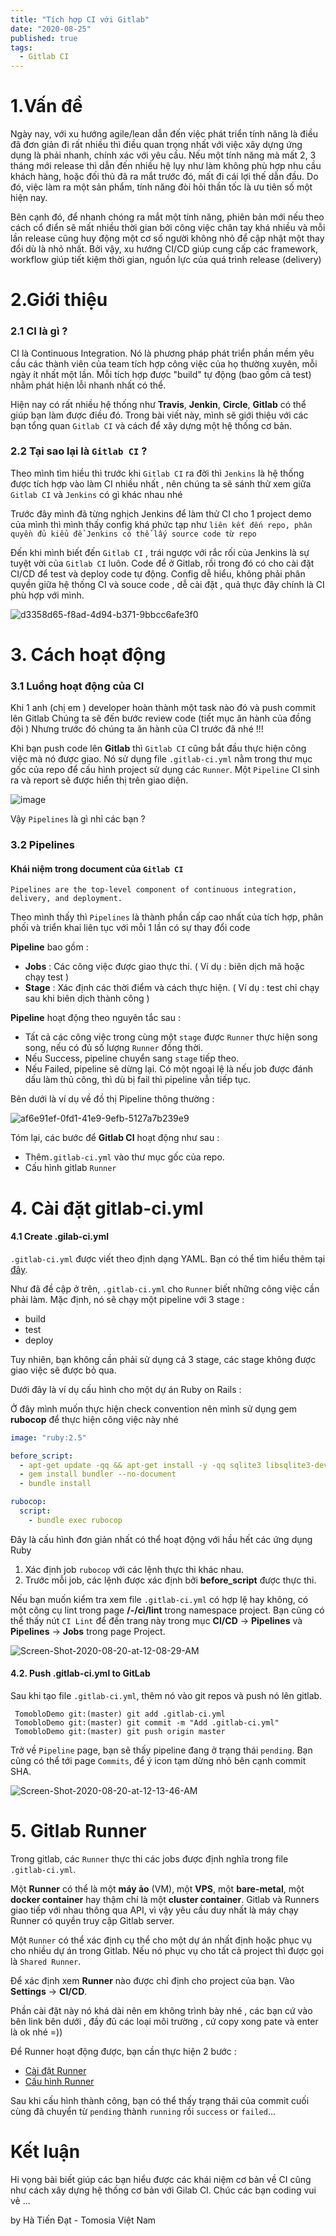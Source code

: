 ```yaml
---
title: "Tích hợp CI với Gitlab"
date: "2020-08-25"
published: true
tags:
  - Gitlab CI
---
```


# 1.Vấn đề

Ngày nay, với xu hướng agile/lean dẫn đến việc phát triển tính năng là điều đã đơn giản đi rất nhiều thì điều quan trọng nhất với việc xây dựng ứng dụng là phải nhanh, chính xác với yêu cầu. Nếu một tính năng mà mất 2, 3 tháng mới release thì dẫn đến nhiều hệ lụy như làm không phù hợp nhu cầu khách hàng, hoặc đối thủ đã ra mắt trước đó, mất đi cái lợi thế dẫn đầu. Do đó, việc làm ra một sản phẩm, tính năng đòi hỏi thần tốc là ưu tiên số một hiện nay.

Bên cạnh đó, để nhanh chóng ra mắt một tính năng, phiên bản mới nếu theo cách cổ điển sẽ mất nhiều thời gian bởi công việc chân tay khá nhiều và mỗi lần release cũng huy động một cơ số người không nhỏ để cập nhật một thay đổi dù là nhỏ nhất. Bởi vậy, xu hướng CI/CD giúp cung cấp các framework, workflow giúp tiết kiệm thời gian, nguồn lực của quá trình release (delivery)

# 2.Giới thiệu
### 2.1 CI là gì ?
CI là Continuous Integration. Nó là phương pháp phát triển phần mềm yêu cầu các thành viên của team tích hợp công việc của họ thường xuyên, mỗi ngày ít nhất một lần. Mỗi tích hợp được "build" tự động (bao gồm cả test) nhằm phát hiện lỗi nhanh nhất có thể.

Hiện nay có rất nhiều hệ thống như  **Travis**,  **Jenkin**,  **Circle**,  **Gitlab**  có thể giúp bạn làm được điều đó. Trong bài viết này, mình sẽ giới thiệu với các bạn tổng quan  `Gitlab CI`  và cách để xây dựng một hệ thống cơ bản.

### 2.2 Tại sao lại là `Gitlab CI` ?

Theo mình tìm hiều thì trước khi `Gitlab CI` ra đời thì `Jenkins`  là hệ thống được tích hợp vào làm CI nhiều nhất , nên chúng ta sẽ sánh thử xem giữa `Gitlab CI` và `Jenkins`  có gì khác nhau nhé

Trước đây mình đã từng nghịch Jenkins để làm thử CI cho 1 project demo của mình thì mình thấy config khá phức tạp như `liên kết đến repo, phân quyền đủ kiểu để Jenkins có thể lấy source code từ repo`

Đến khi mình biết đến `Gitlab CI` , trái ngược với rắc rối của Jenkins là sự tuyệt vời của `Gitlab CI` luôn. Code để ở Gitlab, rồi trong đó có cho cài đặt CI/CD để test và deploy code tự động. Config dễ hiểu, không phải phân quyền giữa hệ thống CI và souce code , dễ cài đặt , quả thực đây chính là CI phù hợp với mình.

![d3358d65-f8ad-4d94-b371-9bbcc6afe3f0](https://i.ibb.co/bKzg2gf/d3358d65-f8ad-4d94-b371-9bbcc6afe3f0.png)


# 3.	Cách hoạt động

### 3.1 Luồng hoạt động của CI
Khi 1 anh (chị em ) developer hoàn thành một task nào đó và push commit lên Gitlab
Chúng ta sẽ đến bước review code (tiết mục ăn hành của đồng đội )
Nhưng trước đó chúng ta ăn hành của CI trước đã nhé !!!

Khi bạn push code lên  **Gitlab** thì `Gitlab CI`  cũng bắt đầu thực hiện công việc mà nó được giao. Nó sử dụng file  `.gitlab-ci.yml`  nằm trong thư mục gốc của repo để cấu hình project sử dụng các  `Runner`. Một  `Pipeline`  CI sinh ra và report sẽ được hiển thị trên giao diện.

![image](https://i.ibb.co/zX5cPtH/image.png)

Vậy `Pipelines` là gì nhỉ các bạn ?
###  3.2  Pipelines
#### Khái niệm trong document của `Gitlab CI`
```none
Pipelines are the top-level component of continuous integration, delivery, and deployment.
```
Theo mình thấy thì `Pipelines` là thành phần cấp cao nhất của tích hợp, phân phối và triển khai liên tục với mỗi 1 lần có sự thay đổi code

**Pipeline**  bao gồm :

-   **Jobs**  : Các công việc được giao thực thi. ( Ví dụ : biên dịch mã hoặc chạy test )
-   **Stage**  : Xác định các thời điểm và cách thực hiện. ( Ví dụ : test chỉ chạy sau khi biên dịch thành công )

**Pipeline**  hoạt động theo nguyên tắc sau :

-   Tất cả các công việc trong cùng một  `stage`  được  `Runner`  thực hiện song song, nếu có đủ số lượng  `Runner`  đồng thời.
-   Nếu Success, pipeline chuyển sang  `stage`  tiếp theo.
-   Nếu Failed, pipeline sẽ dừng lại. Có một ngoại lệ là nếu job được đánh dấu làm thủ công, thì dù bị fail thì pipeline vẫn tiếp tục.

Bên dưới là ví dụ về đồ thị Pipeline thông thường :

![af6e91ef-0fd1-41e9-9efb-5127a7b239e9](https://i.ibb.co/pb91rdh/af6e91ef-0fd1-41e9-9efb-5127a7b239e9.png)

Tóm lại, các bước để  **Gitlab CI**  hoạt động như sau :

-   Thêm`.gitlab-ci.yml`  vào thư mục gốc của repo.
-   Cấu hình gitlab  `Runner`
# 4. Cài đặt gitlab-ci.yml

#### 4.1 Create .gilab-ci.yml

`.gitlab-ci.yml`  được viết theo định dạng YAML. Bạn có thể tìm hiểu thêm tại  [đây](https://yaml.org/).

Như đã đề cập ở trên,  `.gitlab-ci.yml`  cho  `Runner`  biết những công việc cần phải làm. Mặc định, nó sẽ chạy một pipeline với 3 stage :

-   build
-   test
-   deploy

Tuy nhiên, bạn không cần phải sử dụng cả 3 stage, các stage không được giao việc sẽ được bỏ qua.

Dưới đây là ví dụ cấu hình cho một dự án Ruby on Rails :

Ở đây mình muốn thực hiện check convention nên mình sử dụng gem **rubocop** để thực hiện công việc này nhé
```yaml
image: "ruby:2.5"

before_script:
  - apt-get update -qq && apt-get install -y -qq sqlite3 libsqlite3-dev nodejs
  - gem install bundler --no-document
  - bundle install

rubocop:
  script:
    - bundle exec rubocop
```
Đây là cấu hình đơn giản nhất có thể hoạt động với hầu hết các ứng dụng Ruby

1.  Xác định  job  `rubocop`  với các lệnh thực thi khác nhau.
2.  Trước mỗi job, các lệnh được xác định bởi  **before_script**  được thực thi.

Nếu bạn muốn kiểm tra xem file `.gitlab-ci.yml` có hợp lệ hay không, có một công cụ lint trong page  **/-/ci/lint**  trong namespace project. Bạn cũng có thể thấy nút  `CI Lint`  để đến trang này trong mục  **CI/CD**  ->  **Pipelines**  và  **Pipelines**  ->  **Jobs**  trong page Project.

![Screen-Shot-2020-08-20-at-12-08-29-AM](https://i.ibb.co/1KNrCDd/Screen-Shot-2020-08-20-at-12-08-29-AM.png)
#### 4.2. Push .gitlab-ci.yml to GitLab

Sau khi tạo file  `.gitlab-ci.yml`, thêm nó vào git repos và push nó lên gitlab.

```none
 TomobloDemo git:(master) git add .gitlab-ci.yml
 TomobloDemo git:(master) git commit -m "Add .gitlab-ci.yml"
 TomobloDemo git:(master) git push origin master
```

Trở về  `Pipeline`  page, bạn sẽ thấy pipeline đang ở trạng thái  `pending`. Bạn cũng có thể tới page  `Commits`, để ý icon tạm dừng nhỏ bên cạnh commit SHA.

![Screen-Shot-2020-08-20-at-12-13-46-AM](https://i.ibb.co/99CBvrJ/Screen-Shot-2020-08-20-at-12-13-46-AM.png)
# 5. Gitlab Runner

Trong gitlab, các  `Runner`  thực thi các jobs được định nghĩa trong file  `.gitlab-ci.yml`.

Một  **Runner**  có thể là một  **máy ảo**  (VM), một  **VPS**, một  **bare-metal**, một  **docker container**  hay thậm chí là một  **cluster container**. Gitlab và Runners giao tiếp với nhau thông qua API, vì vậy yêu cầu duy nhất là máy chạy Runner có quyền truy cập Gitlab server.

Một  `Runner`  có thể xác định cụ thể cho một dự án nhất định hoặc phục vụ cho nhiều dự án trong Gitlab. Nếu nó phục vụ cho tất cả project thì được gọi là  `Shared Runner`.

Để xác định xem  **Runner**  nào được chỉ định cho project của bạn. Vào  **Settings**  ->  **CI/CD**.

Phần cài đặt này nó khá dài nên em không trình bày nhé , các bạn cứ vào bên link bên dưới , đầy đủ các loại môi trường , cứ copy xong pate và enter là ok nhé =))

Để Runner hoạt động được, bạn cần thực hiện 2 bước :

-   [Cài đặt Runner](https://docs.gitlab.com/runner/install/)
-   [Cấu hình Runner](https://docs.gitlab.com/ee/ci/runners/README.html#registering-a-specific-runner)

Sau khi cấu hình thành công, bạn có thể thấy trạng thái của commit cuối cùng đã chuyển từ `pending` thành `running` rồi `success` or `failed`...

# Kết luận

Hi vọng bài biết giúp các bạn hiểu được các khái niệm cơ bản về CI cũng như cách xây dựng hệ thống cơ bản với Gilab CI. Chúc các bạn coding vui vẻ ...

by Hà Tiến Đạt - Tomosia Việt Nam
